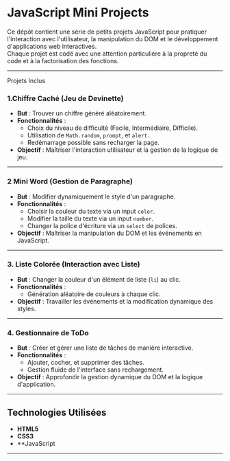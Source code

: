# JavaScript Mini Projects



Ce dépôt contient une série de petits projets JavaScript pour pratiquer l'interaction avec l'utilisateur, la manipulation du DOM et le développement d'applications web interactives.  
Chaque projet est codé avec une attention particulière à la propreté du code et à la factorisation des fonctions.

---

 Projets Inclus

### 1.Chiffre Caché (Jeu de Devinette)

- **But** : Trouver un chiffre généré aléatoirement.
- **Fonctionnalités** :
  - Choix du niveau de difficulté (Facile, Intermédiaire, Difficile).
  - Utilisation de `Math.random`, `prompt`, et `alert`.
  - Redémarrage possible sans recharger la page.
- **Objectif** : Maîtriser l'interaction utilisateur et la gestion de la logique de jeu.

---

### 2 Mini Word (Gestion de Paragraphe)

- **But** : Modifier dynamiquement le style d'un paragraphe.
- **Fonctionnalités** :
  - Choisir la couleur du texte via un input `color`.
  - Modifier la taille du texte via un input `number`.
  - Changer la police d'écriture via un `select` de polices.
- **Objectif** : Maîtriser la manipulation du DOM et les événements en JavaScript.

---

### 3.  Liste Colorée (Interaction avec Liste)

- **But** : Changer la couleur d'un élément de liste (`li`) au clic.
- **Fonctionnalités** :
  - Génération aléatoire de couleurs à chaque clic.
- **Objectif** : Travailler les événements et la modification dynamique des styles.

---

### 4.  Gestionnaire de ToDo

- **But** : Créer et gérer une liste de tâches de manière interactive.
- **Fonctionnalités** :
  - Ajouter, cocher, et supprimer des tâches.
  - Gestion fluide de l'interface sans rechargement.
- **Objectif** : Approfondir la gestion dynamique du DOM et la logique d'application.

---

## Technologies Utilisées

- **HTML5**
- **CSS3**
- **JavaScript 

---



